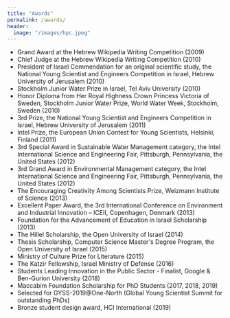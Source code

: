 ```yaml
---
title: "Awards"
permalink: /awards/
header:
  image: "/images/hpc.jpeg"
---
```


* Grand Award at the Hebrew Wikipedia Writing Competition (2009)
* Chief Judge at the Hebrew Wikipedia Writing Competition (2010)
* President of Israel Commendation for an original scientific study, the National Young Scientist and Engineers Competition in Israel, Hebrew University of Jerusalem (2010)
* Stockholm Junior Water Prize in Israel, Tel Aviv University (2010)
* Honor Diploma from Her Royal Highness Crown Princess Victoria of Sweden, Stockholm Junior Water Prize, World Water Week, Stockholm, Sweden (2010)
* 3rd Prize, the National Young Scientist and Engineers Competition in Israel, Hebrew University of Jerusalem (2011)
* Intel Prize, the European Union Contest for Young Scientists, Helsinki, Finland (2011)
* 3rd Special Award in Sustainable Water Management category, the Intel International Science and Engineering Fair, Pittsburgh, Pennsylvania, the United States (2012)
* 3rd Grand Award in Environmental Management category, the Intel International Science and Engineering Fair, Pittsburgh, Pennsylvania, the United States (2012)
* The Encouraging Creativity Among Scientists Prize, Weizmann Institute of Science (2013)
* Excellent Paper Award, the 3rd International Conference on Environment and Industrial Innovation – ICEII, Copenhagen, Denmark (2013)
* Foundation for the Advancement of Education in Israel Scholarship (2013)
* The Hillel Scholarship, the Open University of Israel (2014)
* Thesis Scholarship, Computer Science Master's Degree Program, the Open University of Israel (2015)
* Ministry of Culture Prize for Literature (2015)
* The Katzir Fellowship, Israel Ministry of Defense (2016)
* Students Leading Innovation in the Public Sector - Finalist, Google & Ben-Gurion University (2018)
* Maccabim Foundation Scholarship for PhD Students (2017, 2018, 2019)
* Selected for GYSS-2019@One-North (Global Young Scientist Summit for outstanding PhDs)
* Bronze student design award, HCI International (2019)
